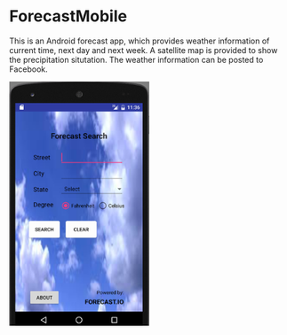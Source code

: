 # ForecastMobile
This is an Android forecast app, which provides weather information of current time, next day and next week. A satellite map is provided to show the precipitation situtation. The weather information can be posted to Facebook.

<img src="https://github.com/kevinthesun/ForecastMobile/blob/master/ScreenShot/Forecast1.png" width="50%" height="50%">
